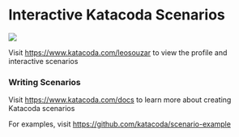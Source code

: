 # Interactive Katacoda Scenarios

[![](http://shields.katacoda.com/katacoda/leosouzar/count.svg)](https://www.katacoda.com/leosouzar "Get your profile on Katacoda.com")

Visit https://www.katacoda.com/leosouzar to view the profile and interactive scenarios

### Writing Scenarios
Visit https://www.katacoda.com/docs to learn more about creating Katacoda scenarios

For examples, visit https://github.com/katacoda/scenario-example
